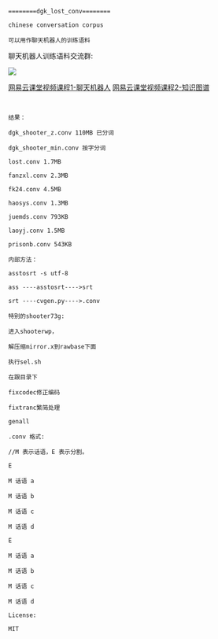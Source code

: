 ```
========dgk_lost_conv========

chinese conversation corpus

可以用作聊天机器人的训练语料

```



聊天机器人训练语料交流群:

![](qun.png)

[网易云课堂视频课程1-聊天机器人](https://study.163.com/course/introduction/1005049028.htm?utm_source=400000000173015&utm_medium=share&utm_campaign=commission&hideAppEntrance=1)   [网易云课堂视频课程2-知识图谱](https://study.163.com/course/introduction/1004964005.htm?utm_source=400000000173015&utm_medium=share&utm_campaign=commission&hideAppEntrance=1)

```


结果：

dgk_shooter_z.conv 110MB 已分词

dgk_shooter_min.conv 按字分词

lost.conv 1.7MB

fanzxl.conv 2.3MB

fk24.conv 4.5MB

haosys.conv 1.3MB

juemds.conv 793KB

laoyj.conv 1.5MB

prisonb.conv 543KB

内部方法：

asstosrt -s utf-8

ass ----asstosrt---->srt

srt ----cvgen.py---->.conv

特别的shooter73g:

进入shooterwp，

解压缩mirror.x到rawbase下面

执行sel.sh

在跟目录下

fixcodec修正编码

fixtranc繁简处理

genall

.conv 格式:

//M 表示话语，E 表示分割。

E

M 话语 a

M 话语 b

M 话语 c

M 话语 d

E

M 话语 a

M 话语 b

M 话语 c

M 话语 d

License:

MIT

```

